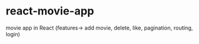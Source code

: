 # react-movie-app
movie app in React (features-> add movie, delete, like, pagination, routing, login)
